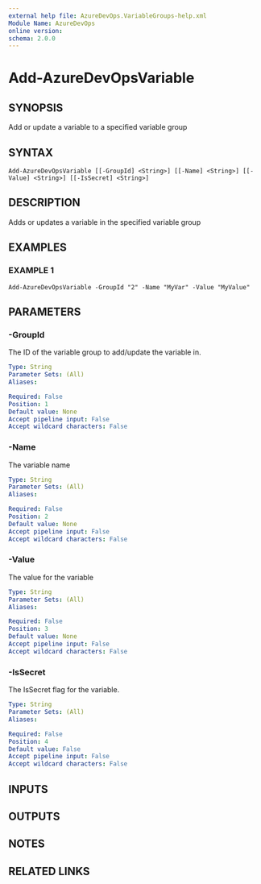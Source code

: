 ```yaml
---
external help file: AzureDevOps.VariableGroups-help.xml
Module Name: AzureDevOps
online version:
schema: 2.0.0
---
```


# Add-AzureDevOpsVariable

## SYNOPSIS
Add or update a variable to a specified variable group

## SYNTAX

```
Add-AzureDevOpsVariable [[-GroupId] <String>] [[-Name] <String>] [[-Value] <String>] [[-IsSecret] <String>]
```

## DESCRIPTION
Adds or updates a variable in the specified variable group

## EXAMPLES

### EXAMPLE 1
```
Add-AzureDevOpsVariable -GroupId "2" -Name "MyVar" -Value "MyValue"
```

## PARAMETERS

### -GroupId
The ID of the variable group to add/update the variable in.

```yaml
Type: String
Parameter Sets: (All)
Aliases:

Required: False
Position: 1
Default value: None
Accept pipeline input: False
Accept wildcard characters: False
```

### -Name
The variable name

```yaml
Type: String
Parameter Sets: (All)
Aliases:

Required: False
Position: 2
Default value: None
Accept pipeline input: False
Accept wildcard characters: False
```

### -Value
The value for the variable

```yaml
Type: String
Parameter Sets: (All)
Aliases:

Required: False
Position: 3
Default value: None
Accept pipeline input: False
Accept wildcard characters: False
```

### -IsSecret
The IsSecret flag for the variable.

```yaml
Type: String
Parameter Sets: (All)
Aliases:

Required: False
Position: 4
Default value: False
Accept pipeline input: False
Accept wildcard characters: False
```

## INPUTS

## OUTPUTS

## NOTES

## RELATED LINKS
